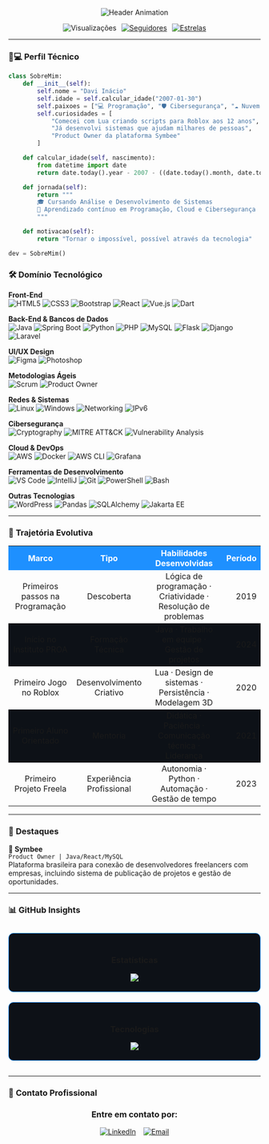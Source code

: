 <p align="center">
  <img src="https://readme-typing-svg.demolab.com?font=Roboto+Slab&size=40&duration=4000&pause=1000&color=1E90FF&center=true&vCenter=true&width=500&lines=Desenvolvedor+Fullstack;Cibersegurança;Arquiteto+de+Nuvem+AWS" alt="Header Animation" />
</p>

<div align="center" style="display: flex; gap: 10px; justify-content: center; flex-wrap: wrap;">
  <img src="https://komarev.com/ghpvc/?username=Davi-Stars&style=for-the-badge&color=000000&label=Visualizações&labelColor=1E90FF" alt="Visualizações">
  <a href="https://github.com/Davi-Stars?tab=followers">
    <img src="https://img.shields.io/github/followers/Davi-Stars?style=for-the-badge&logo=github&color=000000&label=Seguidores&labelColor=1E90FF" alt="Seguidores">
  </a>
  <a href="https://github.com/Davi-Stars?tab=stars">
    <img src="https://img.shields.io/github/stars/Davi-Stars?style=for-the-badge&logo=github&color=000000&label=Estrelas&labelColor=1E90FF" alt="Estrelas">
  </a>
</div>

---

### 👨💻 **Perfil Técnico**
```python
class SobreMim:
    def __init__(self):
        self.nome = "Davi Inácio"
        self.idade = self.calcular_idade("2007-01-30")
        self.paixoes = ["💻 Programação", "🛡️ Cibersegurança", "☁️ Nuvem"]
        self.curiosidades = [
            "Comecei com Lua criando scripts para Roblox aos 12 anos",
            "Já desenvolvi sistemas que ajudam milhares de pessoas",
            "Product Owner da plataforma Symbee"
        ]

    def calcular_idade(self, nascimento):
        from datetime import date
        return date.today().year - 2007 - ((date.today().month, date.today().day) < (1, 30))

    def jornada(self):
        return """
        🎓 Cursando Análise e Desenvolvimento de Sistemas
        🌱 Aprendizado contínuo em Programação, Cloud e Cibersegurança
        """

    def motivacao(self):
        return "Tornar o impossível, possível através da tecnologia"

dev = SobreMim()

```

### 🛠️ **Domínio Tecnológico**

**Front-End**  
![HTML5](https://img.shields.io/badge/HTML5-E34F26?style=flat-square&logo=html5&logoColor=white)
![CSS3](https://img.shields.io/badge/CSS3-1572B6?style=flat-square&logo=css3&logoColor=white)
![Bootstrap](https://img.shields.io/badge/Bootstrap-7952B3?style=flat-square&logo=bootstrap&logoColor=white)
![React](https://img.shields.io/badge/React-20232A?style=flat-square&logo=react&logoColor=61DAFB)
![Vue.js](https://img.shields.io/badge/Vue.js-4FC08D?style=flat-square&logo=vuedotjs&logoColor=white)
![Dart](https://img.shields.io/badge/Dart-0175C2?style=flat-square&logo=dart&logoColor=white)

**Back-End & Bancos de Dados**  
![Java](https://img.shields.io/badge/Java-ED8B00?style=flat-square&logo=openjdk&logoColor=white)
![Spring Boot](https://img.shields.io/badge/Spring_Boot-6DB33F?style=flat-square&logo=spring-boot&logoColor=white)
![Python](https://img.shields.io/badge/Python-3776AB?style=flat-square&logo=python&logoColor=white)
![PHP](https://img.shields.io/badge/PHP-777BB4?style=flat-square&logo=php&logoColor=white)
![MySQL](https://img.shields.io/badge/MySQL-4479A1?style=flat-square&logo=mysql&logoColor=white)
![Flask](https://img.shields.io/badge/Flask-000000?style=flat-square&logo=flask&logoColor=white)
![Django](https://img.shields.io/badge/Django-092E20?style=flat-square&logo=django&logoColor=white)
![Laravel](https://img.shields.io/badge/Laravel-FF2D20?style=flat-square&logo=laravel&logoColor=white)

**UI/UX Design**  
![Figma](https://img.shields.io/badge/Figma-F24E1E?style=flat-square&logo=figma&logoColor=white)
![Photoshop](https://img.shields.io/badge/Photoshop-31A8FF?style=flat-square&logo=adobephotoshop&logoColor=white)

**Metodologias Ágeis**  
![Scrum](https://img.shields.io/badge/Scrum-6DB33F?style=flat-square&logo=scrutinizerci&logoColor=white)
![Product Owner](https://img.shields.io/badge/Product_Owner-FF9900?style=flat-square&logo=target&logoColor=white)

**Redes & Sistemas**  
![Linux](https://img.shields.io/badge/Linux-FCC624?style=flat-square&logo=linux&logoColor=black)
![Windows](https://img.shields.io/badge/Windows-0078D6?style=flat-square&logo=windows&logoColor=white)
![Networking](https://img.shields.io/badge/Redes-1E90FF?style=flat-square&logo=networkx&logoColor=white)
![IPv6](https://img.shields.io/badge/IPv6-32CD32?style=flat-square&logo=icloud&logoColor=white)

**Cibersegurança**  
![Cryptography](https://img.shields.io/badge/Criptografia-4B0082?style=flat-square&logo=keycdn&logoColor=white)
![MITRE ATT&CK](https://img.shields.io/badge/MITRE_ATT&CK-FF0000?style=flat-square&logo=windowsterminal&logoColor=white)
![Vulnerability Analysis](https://img.shields.io/badge/Análise_de_Vulnerabilidades-FFD700?style=flat-square&logo=securityscorecard&logoColor=black)

**Cloud & DevOps**  
![AWS](https://img.shields.io/badge/AWS-232F3E?style=flat-square&logo=amazon-aws&logoColor=white)
![Docker](https://img.shields.io/badge/Docker-2496ED?style=flat-square&logo=docker&logoColor=white)
![AWS CLI](https://img.shields.io/badge/AWS_CLI-FF9900?style=flat-square&logo=amazonaws&logoColor=white)
![Grafana](https://img.shields.io/badge/Grafana-F46800?style=flat-square&logo=grafana&logoColor=white)

**Ferramentas de Desenvolvimento**  
![VS Code](https://img.shields.io/badge/VS_Code-007ACC?style=flat-square&logo=visualstudiocode&logoColor=white)
![IntelliJ](https://img.shields.io/badge/IntelliJ-000000?style=flat-square&logo=intellijidea&logoColor=white)
![Git](https://img.shields.io/badge/Git-F05032?style=flat-square&logo=git&logoColor=white)
![PowerShell](https://img.shields.io/badge/PowerShell-5391FE?style=flat-square&logo=powershell&logoColor=white)
![Bash](https://img.shields.io/badge/Bash-4EAA25?style=flat-square&logo=gnubash&logoColor=white)

**Outras Tecnologias**  
![WordPress](https://img.shields.io/badge/WordPress-21759B?style=flat-square&logo=wordpress&logoColor=white)
![Pandas](https://img.shields.io/badge/Pandas-150458?style=flat-square&logo=pandas&logoColor=white)
![SQLAlchemy](https://img.shields.io/badge/SQLAlchemy-000000?style=flat-square&logo=sqlalchemy&logoColor=white)
![Jakarta EE](https://img.shields.io/badge/Jakarta_EE-EF2D5E?style=flat-square&logo=eclipseide&logoColor=white)

---

### 📜 **Trajetória Evolutiva**

<table align="center" style="width: 100%; border-collapse: collapse; text-align: center;">
  <tr style="background-color: #1E90FF; color: white;">
    <th width="30%">Marco</th>
    <th width="20%">Tipo</th>
    <th width="40%">Habilidades Desenvolvidas</th>
    <th width="10%" style="text-align: right;">Período</th>
  </tr>
  <tr>
    <td>Primeiros passos na Programação</td>
    <td>Descoberta</td>
    <td>Lógica de programação · Criatividade · Resolução de problemas</td>
    <td style="text-align: right;">2019</td>
  </tr>
  <tr style="background-color: #0d1117;">
    <td>Início no Instituto PROA</td>
    <td>Formação Técnica</td>
    <td>Java · Trabalho em equipe · Gestão de projetos</td>
    <td style="text-align: right;">2024</td>
  </tr>
  <tr>
    <td>Primeiro Jogo no Roblox</td>
    <td>Desenvolvimento Criativo</td>
    <td>Lua · Design de sistemas · Persistência · Modelagem 3D</td>
    <td style="text-align: right;">2020</td>
  </tr>
  <tr style="background-color: #0d1117;">
    <td>Primeiro Aluno Orientado</td>
    <td>Mentoria</td>
    <td>Didática · Paciência · Comunicação técnica · Liderança</td>
    <td style="text-align: right;">2021</td>
  </tr>
  <tr>
    <td>Primeiro Projeto Freela</td>
    <td>Experiência Profissional</td>
    <td>Autonomia · Python · Automação · Gestão de tempo</td>
    <td style="text-align: right;">2023</td>
  </tr>
</table>

---

### 🚀 **Destaques**

**🐝 Symbee**  
`Product Owner | Java/React/MySQL`  
Plataforma brasileira para conexão de desenvolvedores freelancers com empresas, incluindo sistema de publicação de projetos e gestão de oportunidades.

---

### 📊 **GitHub Insights**

<div align="center" style="display: grid; grid-template-columns: repeat(auto-fit, minmax(300px, 1fr)); gap: 20px; margin: 30px 0;">
  <div style="background: #0d1117; padding: 20px; border-radius: 10px; border: 1px solid #1E90FF;">
    <h3>Estatísticas</h3>
    <img src="https://github-readme-stats.vercel.app/api?username=Davi-Stars&show_icons=true&theme=dark&hide_border=true&bg_color=0d1117&title_color=1E90FF&icon_color=1E90FF"/>
  </div>
  
  <div style="background: #0d1117; padding: 20px; border-radius: 10px; border: 1px solid #1E90FF;">
    <h3>Tecnologias</h3>
    <img src="https://github-readme-stats.vercel.app/api/top-langs/?username=Davi-Stars&layout=compact&theme=dark&hide_border=true&bg_color=0d1117&title_color=1E90FF"/>
  </div>
</div>

---

### 📱 **Contato Profissional**

<div align="center">
  <h3>Entre em contato por:</h3>
  
  <div style="display: flex; gap: 15px; justify-content: center; margin-top: 10px;">
    <a href="https://www.linkedin.com/in/davi-inacio-ballestero" target="_blank">
      <img src="https://img.shields.io/badge/LinkedIn-0077B5?style=for-the-badge&logo=linkedin&logoColor=white" alt="LinkedIn">
    <a href="mailto:davicurso19@gmail.com">
      <img src="https://img.shields.io/badge/Gmail-D14836?style=for-the-badge&logo=gmail&logoColor=white" alt="Email">
    </a>
  </div>
</div>
